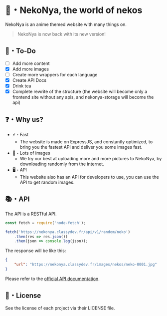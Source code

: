 # 🌿・NekoNya, the world of nekos

NekoNya is an anime themed website with many things on.

> NekoNya is now back with its new version!

## 📝・To-Do

- [ ] Add more content
- [x] Add more images
- [ ] Create more wrappers for each language
- [x] Create API Docs
- [x] Drink tea
- [x] Complete rewrite of the structure (the website will become only a frontend site without any apis, and nekonya-storage will become the api)

## ❓・Why us?

- ⚡・Fast
  - The website is made on ExpressJS, and constantly optimized, to bring you the fastest API and deliver you some images fast.
- 📜・Lots of images
  - We try our best at uploading more and more pictures to NekoNya, by downloading randomly from the internet.
- 🖥・API
  - This website also has an API for developers to use, you can use the API to get random images.

## 📚・API

The API is a RESTful API.
```js
const fetch = require('node-fetch');

fetch('https://nekonya.classydev.fr/api/v1/random/neko')
    .then(res => res.json())
    .then(json => console.log(json));
```
The response will be like this:
```json
{
    "url": "https://nekonya.classydev.fr/images/nekos/neko-0001.jpg"
}
```

Please refer to the [official API documentation](https://docs.classydev.fr/nekonya).

## 📜・License

See the license of each project via their LICENSE file.

